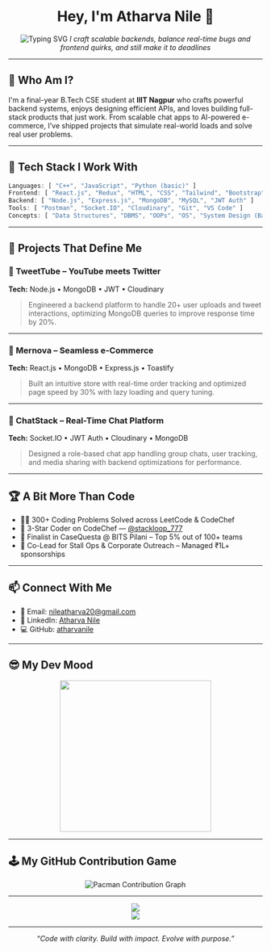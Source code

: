 <h1 align="center">Hey, I'm Atharva Nile 👋</h1>

<p align="center">
  <img src="https://readme-typing-svg.demolab.com?font=Fira+Code&pause=1000&width=435&lines=Full-Stack+Developer+%7C+Backend-First+Thinker+%7C+Problem+Solver+%7C+Tech+Explorer" alt="Typing SVG" />
  <i>I craft scalable backends, balance real-time bugs and frontend quirks, and still make it to deadlines</i>
</p>

---

## 🚀 Who Am I?

I'm a final-year B.Tech CSE student at <strong>IIIT Nagpur</strong> who crafts powerful backend systems, enjoys designing efficient APIs, and loves building full-stack products that just work. From scalable chat apps to AI-powered e-commerce, I’ve shipped projects that simulate real-world loads and solve real user problems.

---

## 🔧 Tech Stack I Work With

```js
Languages: [ "C++", "JavaScript", "Python (basic)" ]
Frontend: [ "React.js", "Redux", "HTML", "CSS", "Tailwind", "Bootstrap" ]
Backend: [ "Node.js", "Express.js", "MongoDB", "MySQL", "JWT Auth" ]
Tools: [ "Postman", "Socket.IO", "Cloudinary", "Git", "VS Code" ]
Concepts: [ "Data Structures", "DBMS", "OOPs", "OS", "System Design (Basic)" ]
```
---

## 💼 Projects That Define Me

### 🔸 TweetTube – YouTube meets Twitter  
**Tech:** Node.js • MongoDB • JWT • Cloudinary  
> Engineered a backend platform to handle 20+ user uploads and tweet interactions, optimizing MongoDB queries to improve response time by 20%.

---

### 🔸 Mernova – Seamless e-Commerce  
**Tech:** React.js • MongoDB • Express.js • Toastify  
> Built an intuitive store with real-time order tracking and optimized page speed by 30% with lazy loading and query tuning.

---

### 🔸 ChatStack – Real-Time Chat Platform  
**Tech:** Socket.IO • JWT Auth • Cloudinary • MongoDB  
> Designed a role-based chat app handling group chats, user tracking, and media sharing with backend optimizations for performance.

---

## 🏆 A Bit More Than Code

- 👨‍💻 300+ Coding Problems Solved across LeetCode & CodeChef  
- 🌟 3-Star Coder on CodeChef — [@stackloop_777](https://www.codechef.com/users/stackloop_777)  
- 🧠 Finalist in CaseQuesta @ BITS Pilani – Top 5% out of 100+ teams  
- 🤝 Co-Lead for Stall Ops & Corporate Outreach – Managed ₹1L+ sponsorships  

---

## 📫 Connect With Me

- 💌 Email: [nileatharva20@gmail.com](mailto:nileatharva20@gmail.com)  
- 💼 LinkedIn: [Atharva Nile](https://www.linkedin.com/in/atharva-nile-a50120294)  
- 💻 GitHub: [atharvanile](https://github.com/atharvanile)  

---

## 😎 My Dev Mood

<p align="center">
  <img src="https://media.giphy.com/media/v1.Y2lkPTc5MGI3NjExZmF5cHl2ZnBrMzd2NzNpb2ZoaGRzMTRnczU2cDRoaWJ4NGsyNzFzMCZlcD12MV9naWZzX3NlYXJjaCZjdD1n/LMcB8XospGZO8UQq87/giphy.gif" width="300" />
</p>

---
## 🕹️ My GitHub Contribution Game

<p align="center">
  <img src="https://raw.githubusercontent.com/maurodesouza/maurodesouza/output/pacman-contribution-graph-dark.svg" alt="Pacman Contribution Graph" />
</p>

---

<p align="center">
  <img src="https://github-readme-stats.vercel.app/api?username=atharvanile&show_icons=true&theme=radical" />
  <br />
  <img src="https://streak-stats.demolab.com/?user=atharvanile&theme=radical" />
</p>

---

<p align="center"><i>“Code with clarity. Build with impact. Evolve with purpose.”</i></p>
